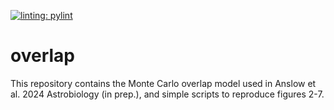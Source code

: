 [![linting: pylint](https://img.shields.io/badge/linting-pylint-yellowgreen)](https://github.com/PyCQA/pylint)

# overlap

This repository contains the Monte Carlo overlap model used in Anslow et al. 2024 Astrobiology (in prep.), and simple scripts to reproduce figures 2-7.